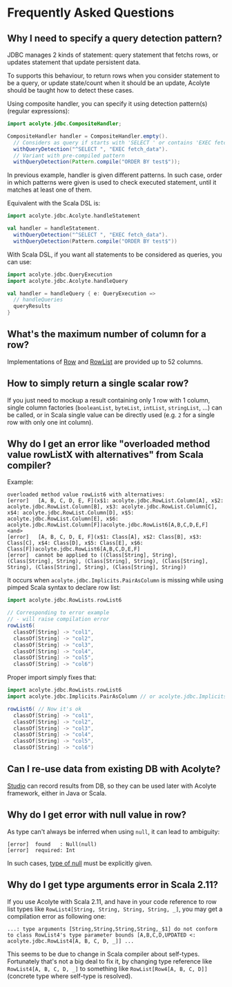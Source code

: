 # Frequently Asked Questions

## Why I need to specify a query detection pattern?

JDBC manages 2 kinds of statement: query statement that fetchs rows, or updates statement that update persistent data.

To supports this behaviour, to return rows when you consider statement to be a query, or update state/count when it should be an update, Acolyte should be taught how to detect these cases.

Using composite handler, you can specify it using detection pattern(s) (regular expressions):

```java
import acolyte.jdbc.CompositeHandler;

CompositeHandler handler = CompositeHandler.empty().
  // Considers as query if starts with 'SELECT ' or contains 'EXEC fetch_data'
  withQueryDetection("^SELECT ", "EXEC fetch_data"). 
  // Variant with pre-compiled pattern
  withQueryDetection(Pattern.compile("ORDER BY test$"));
```

In previous example, handler is given different patterns. In such case, order in which patterns were given is used to check executed statement, until it matches at least one of them.

Equivalent with the Scala DSL is:

```scala
import acolyte.jdbc.Acolyte.handleStatement

val handler = handleStatement.
  withQueryDetection("^SELECT ", "EXEC fetch_data"). 
  withQueryDetection(Pattern.compile("ORDER BY test$"))
```

With Scala DSL, if you want all statements to be considered as queries, you can use:

```scala
import acolyte.jdbc.QueryExecution
import acolyte.jdbc.Acolyte.handleQuery

val handler = handleQuery { e: QueryExecution =>
  // handleQueries
  queryResults
}
```

## What's the maximum number of column for a row?

Implementations of [Row](http://cchantep.github.io/acolyte/apidocs/acolyte/Row.html) and [RowList](http://cchantep.github.io/acolyte/apidocs/acolyte/RowList.html) are provided up to 52 columns.

## How to simply return a single scalar row?

If you just need to mockup a result containing only 1 row with 1 column, single column factories (`booleanList`, `byteList`, `intList`, `stringList`, ...) can be called, or in Scala single value can be directly used (e.g. `2` for a single row with only one int column).

## Why do I get an error like "overloaded method value rowListX with alternatives" from Scala compiler?

Example:
```
overloaded method value rowList6 with alternatives:
[error]   [A, B, C, D, E, F](x$1: acolyte.jdbc.RowList.Column[A], x$2: acolyte.jdbc.RowList.Column[B], x$3: acolyte.jdbc.RowList.Column[C], x$4: acolyte.jdbc.RowList.Column[D], x$5: acolyte.jdbc.RowList.Column[E], x$6: acolyte.jdbc.RowList.Column[F])acolyte.jdbc.RowList6[A,B,C,D,E,F] <and>
[error]   [A, B, C, D, E, F](x$1: Class[A], x$2: Class[B], x$3: Class[C], x$4: Class[D], x$5: Class[E], x$6: Class[F])acolyte.jdbc.RowList6[A,B,C,D,E,F]
[error]  cannot be applied to ((Class[String], String), (Class[String], String), (Class[String], String), (Class[String], String), (Class[String], String), (Class[String], String))
```

It occurs when `acolyte.jdbc.Implicits.PairAsColumn` is missing while using 
pimped Scala syntax to declare row list:

```scala
import acolyte.jdbc.RowLists.rowList6

// Corresponding to error example
// - will raise compilation error
rowList6(
  classOf[String] -> "col1", 
  classOf[String] -> "col2",
  classOf[String] -> "col3",
  classOf[String] -> "col4",
  classOf[String] -> "col5",
  classOf[String] -> "col6")
```

Proper import simply fixes that:

```scala
import acolyte.jdbc.RowLists.rowList6
import acolyte.jdbc.Implicits.PairAsColumn // or acolyte.jdbc.Implicits._

rowList6( // Now it's ok
  classOf[String] -> "col1", 
  classOf[String] -> "col2",
  classOf[String] -> "col3",
  classOf[String] -> "col4",
  classOf[String] -> "col5",
  classOf[String] -> "col6")
```

## Can I re-use data from existing DB with Acolyte?

[Studio](./studio.html) can record results from DB, so they can be used later with Acolyte framework, either in Java or Scala.

## Why do I get error with null value in row?

As type can't always be inferred when using `null`, it can lead to ambiguity:

```
[error]  found   : Null(null)
[error]  required: Int
```

In such cases, [type of null](index.html#NULL_values) must be explicitly given.

## Why do I get type arguments error in Scala 2.11?

If you use Acolyte with Scala 2.11, and have in your code reference to row list types like `RowList4[String, String, String, String, _]`, you may get a compilation error as following one:

```
...: type arguments [String,String,String,String,_$1] do not conform to class RowList4's type parameter bounds [A,B,C,D,UPDATED <: acolyte.jdbc.RowList4[A, B, C, D, _]] ...
```

This seems to be due to change in Scala compiler about self-types. Fortunately that's not a big deal to fix it, by changing type reference like `RowList4[A, B, C, D, _]` to something like `RowList[Row4[A, B, C, D]]` (concrete type where self-type is resolved).